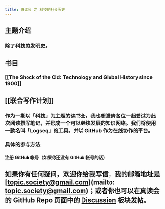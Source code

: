 ```yaml
---
title: 真读会 之 科技的社会历史
---
```


## 主题介绍
### 除了科技的发明史，
## 书目
### [[The Shock of the Old: Technology and Global History since 1900]]
## [[联合写作计划]]
### 作为一期以「科技」为主题的读书会，我也想邀请各位一起尝试为此次阅读撰写笔记，并形成一个可以继续发展的知识网络。我们将使用一款名叫「Logseq」的工具，并以 GitHub 作为在线协作的平台。
### 具体的参与方法
#### 注册 GitHub 帐号（如果你还没有 GitHub 帐号的话）
####
## 如果你有任何疑问，欢迎你给我写信，我的邮箱地址是 [topic.society@gmail.com](mailto: topic.society@gmail.com)；或者你也可以在真读会的 GitHub Repo 页面中的 [Discussion](https://github.com/TopicSociety/ATrueReadingClub/discussions) 板块发帖。
